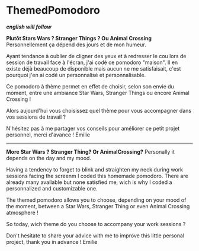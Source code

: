 # ThemedPomodoro

**_english will follow_**

**Plutôt Stars Wars ? Stranger Things ? Ou Animal Crossing** Personnellement ça dépend des jours et de mon humeur.

Ayant tendance à oublier de cligner des yeux et à redresser le cou lors de session de travail face à l'écran, j'ai codé ce pomodoro "maison".
Il en existe déjà beaucoup de disponible mais aucun ne me satisfaisait, c'est pourquoi j'en ai codé un personnalisé et personnalisable.

Ce pomodoro à thème permet en effet de choisir, selon son envie du moment, entre une ambiance Star Wars, Stranger Things ou encore Animal Crossing !

Alors aujourd'hui vous choisissez quel thème pour vous accompagner dans vos sessions de travail ?

N'hésitez pas à me partager vos conseils pour améliorer ce petit projet personnel, merci d'avance ! Emilie

---

**More Star Wars ? Stranger Thing? Or AnimalCrossing?** Personally it depends on the day and my mood.

Having a tendency to forget to blink and straighten my neck during work sessions facing the screenm I coded this homemade pomodoro.
There are already many available but none satisfied me, wich is why I coded a personnalized and customizable one.

The themed pomodoro allows you to choose, depending on your mood of the moment, between a Star Wars, Stranger Thing or even Animal Crossing atmosphere !

So today, wich theme do you choose to accompany your work sessions ?

Don't hesitate to share your advice with me to improve this little personal project, thank you in advance ! Emilie
